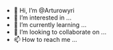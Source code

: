 - 👋 Hi, I’m @Arturowyri
- 👀 I’m interested in ...
- 🌱 I’m currently learning ...
- 💞️ I’m looking to collaborate on ...
- 📫 How to reach me ...

<!---
Arturowyri/Arturowyri is a ✨ special ✨ repository because its `README.md` (this file) appears on your GitHub profile.
You can click the Preview link to take a look at your changes.
--->
